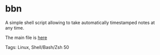# bbn

A simple shell script allowing to take
automatically timestamped notes at any time.

The main file is [here](https://github.com/hhhhhhhhhn/bbn/blob/master/bbn.sh)

Tags: Linux, Shell/Bash/Zsh
50
